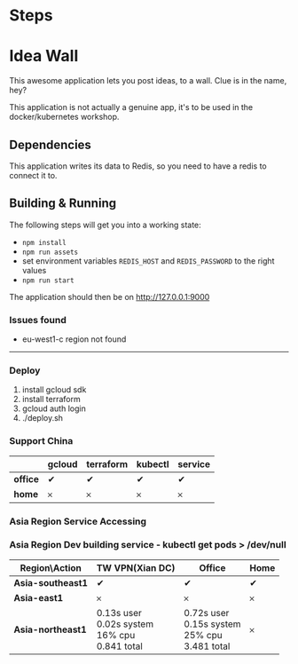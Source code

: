 # Steps

# Idea Wall
This awesome application lets you post ideas, to a wall.  Clue is in the name, hey?

This application is not actually a genuine app, it's to be used in the docker/kubernetes workshop.

## Dependencies
This application writes its data to Redis, so you need to have a redis to connect it to.

## Building & Running
The following steps will get you into a working state:

  - `npm install`
  - `npm run assets`
  - set environment variables `REDIS_HOST` and `REDIS_PASSWORD` to the right values
  - `npm run start`

The application should then be on http://127.0.0.1:9000


### Issues found

* eu-west1-c region not found

---

### Deploy 

1. install gcloud sdk
2. install terraform
3. gcloud auth login
4. ./deploy.sh

### Support China 

|  | gcloud | terraform | kubectl | service | 
| ------| ------ | ------ | ------ | ------ |
| **office** | &#10004; | &#10004; | &#10004; | &#10004; |
| **home** | &#65794; | &#65794; | &#65794; | &#65794; |


### Asia Region Service Accessing


### Asia Region Dev building service - kubectl get pods > /dev/null 

|Region\Action  | TW VPN(Xian DC) | Office | Home | 
| ------| ------ | ------ | ------ |
| **Asia-southeast1** | &#10004; | &#10004; | &#10004; | &#10004; |
| **Asia-east1** | &#65794; | &#65794; | &#65794; | &#65794; |
| **Asia-northeast1** | 0.13s user<br/> 0.02s system<br/> 16% cpu<br/> 0.841 total | 0.72s user<br/> 0.15s system<br/> 25% cpu<br/> 3.481 total | &#65794; | &#65794; |